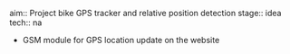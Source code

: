 aim:: Project bike GPS tracker and relative position detection
stage:: idea 
tech:: na

- GSM module for GPS location update on the website